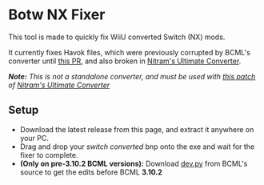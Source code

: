 # Botw NX Fixer

This tool is made to quickly fix WiiU converted Switch (NX) mods.

It currently fixes Havok files, which were previously corrupted by BCML's converter until [this PR](https://github.com/NiceneNerd/BCML/pull/479), and also broken in [Nitram's Ultimate Converter](https://github.com/Nitr4m12/UltimateBotWConverter).

***Note:** This is not a standalone converter, and must be used with [this patch](\patch\converter.py) of [Nitram's Ultimate Converter](https://github.com/Nitr4m12/UltimateBotWConverter)*

## Setup

- Download the latest release from this page, and extract it anywhere on your PC.
- Drag and drop your _switch converted_ bnp onto the exe and wait for the fixer to complete.
- **(Only on pre-3.10.2 BCML versions):** Download [dev.py]() from BCML's source to get the edits before BCML **3.10.2**